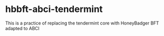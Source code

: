 # hbbft-abci-tendermint
This is a practice of replacing the tendermint core with HoneyBadger BFT adapted to ABCI
